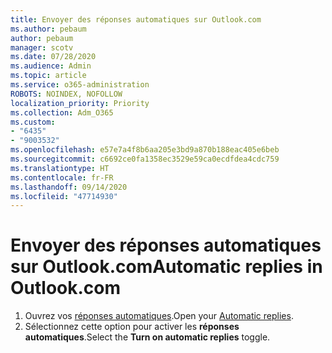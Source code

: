 ```yaml
---
title: Envoyer des réponses automatiques sur Outlook.com
ms.author: pebaum
author: pebaum
manager: scotv
ms.date: 07/28/2020
ms.audience: Admin
ms.topic: article
ms.service: o365-administration
ROBOTS: NOINDEX, NOFOLLOW
localization_priority: Priority
ms.collection: Adm_O365
ms.custom:
- "6435"
- "9003532"
ms.openlocfilehash: e57e7a4f8b6aa205e3bd9a870b188eac405e6beb
ms.sourcegitcommit: c6692ce0fa1358ec3529e59ca0ecdfdea4cdc759
ms.translationtype: HT
ms.contentlocale: fr-FR
ms.lasthandoff: 09/14/2020
ms.locfileid: "47714930"
---
```

# <a name="automatic-replies-in-outlookcom"></a><span data-ttu-id="7f892-102">Envoyer des réponses automatiques sur Outlook.com</span><span class="sxs-lookup"><span data-stu-id="7f892-102">Automatic replies in Outlook.com</span></span>

1. <span data-ttu-id="7f892-103">Ouvrez vos [réponses automatiques](https://go.microsoft.com/fwlink/?linkid=2143007).</span><span class="sxs-lookup"><span data-stu-id="7f892-103">Open your [Automatic replies](https://go.microsoft.com/fwlink/?linkid=2143007).</span></span>
2. <span data-ttu-id="7f892-104">Sélectionnez cette option pour activer les **réponses automatiques**.</span><span class="sxs-lookup"><span data-stu-id="7f892-104">Select the **Turn on automatic replies** toggle.</span></span>
